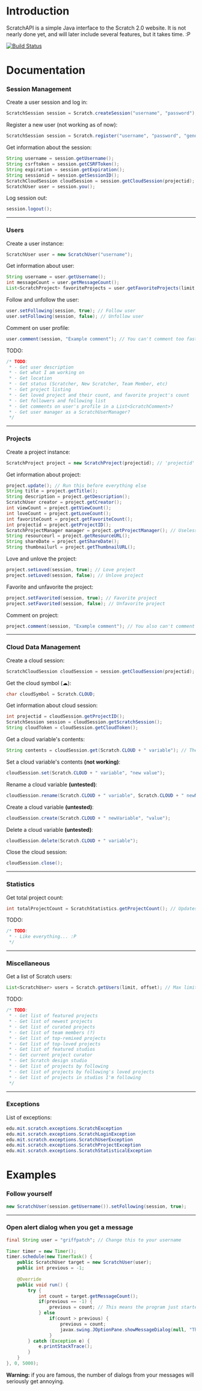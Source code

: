 # Introduction
ScratchAPI is a simple Java interface to the Scratch 2.0 website. It is not nearly done yet, and will later include several features, but it takes time. :P

[![Build Status](https://travis-ci.com/Arinerron/ScratchAPI.svg?token=xRJQhWcuhJai95gtzHzi&branch=master)](https://travis-ci.com/Arinerron/ScratchAPI)


# Documentation
### Session Management
Create a user session and log in:
```java
ScratchSession session = Scratch.createSession("username", "password");
```

Register a new user (not working as of now):
```java
ScratchSession session = Scratch.register("username", "password", "gender", birthMonth, "birthYear", "location", "the@email.here"); // All fields case sensitive-- to be documented better later...
```

Get information about the session:
```java
String username = session.getUsername();
String csrftoken = session.getCSRFToken();
String expiration = session.getExpiration();
String sessionid = session.getSessionID();
ScratchCloudSession cloudSession = session.getCloudSession(projectid); // Cloud sessions are documented a while down
ScratchUser user = session.you();
```

Log session out:
```java
session.logout();
```

------

### Users
Create a user instance:
```java
ScratchUser user = new ScratchUser("username");
```

Get information about user:
```java
String username = user.getUsername();
int messageCount = user.getMessageCount();
List<ScratchProject> favoriteProjects = user.getFavoriteProjects(limit, offset); // limit max 20
```

Follow and unfollow the user:
```java
user.setFollowing(session, true); // Follow user
user.setFollowing(session, false); // Unfollow user
```

Comment on user profile:
```java
user.comment(session, "Example comment"); // You can't comment too fast, remember the delay
```

TODO:
```java
/* TODO: 
 * - Get user description
 * - Get what I am working on
 * - Get location
 * - Get status (Scratcher, New Scratcher, Team Member, etc) 
 * - Get project listing
 * - Get loved project and their count, and favorite project's count
 * - Get followers and following list
 * - Get comments on user's profile in a List<ScratchComment>?
 * - Get user manager as a ScratchUserManager?
 */
```

------

### Projects
Create a project instance:
```java
ScratchProject project = new ScratchProject(projectid); // 'projectid' is an int
```

Get information about project:
```java
project.update(); // Run this before everything else
String title = project.getTitle();
String description = project.getDescription();
ScratchUser creator = project.getCreator();
int viewCount = project.getViewCount();
int loveCount = project.getLoveCount();
int favoriteCount = project.getFavoriteCount();
int projectid = project.getProjectID();
ScratchProjectManager manager = project.getProjectManager(); // Useless as of now
String resourceurl = project.getResourceURL();
String shareDate = project.getShareDate();
String thumbnailurl = project.getThumbnailURL();
```

Love and unlove the project:
```java
project.setLoved(session, true); // Love project
project.setLoved(session, false); // Unlove project
```

Favorite and unfavorite the project:
```java
project.setFavorited(session, true); // Favorite project
project.setFavorited(session, false); // Unfavorite project
```

Comment on project:
```java
project.comment(session, "Example comment"); // You also can't comment too fast, remember the delay
```

------

### Cloud Data Management
Create a cloud session:
```java
ScratchCloudSession cloudSession = session.getCloudSession(projectid);
```

Get the cloud symbol (☁):
```java
char cloudSymbol = Scratch.CLOUD;
```

Get information about cloud session:
```java
int projectid = cloudSession.getProjectID();
ScratchSession session = cloudSession.getScratchSession();
String cloudToken = cloudSession.getCloudToken();
```

Get a cloud variable's contents:
```java
String contents = cloudSession.get(Scratch.CLOUD + " variable"); // The space is needed!
```

Set a cloud variable's contents **(not working)**:
```java
cloudSession.set(Scratch.CLOUD + " variable", "new value");
```

Rename a cloud variable **(untested)**:
```java
cloudSession.rename(Scratch.CLOUD + " variable", Scratch.CLOUD + " newName");
```

Create a cloud variable **(untested)**:
```java
cloudSession.create(Scratch.CLOUD + " newVariable", "value");
```

Delete a cloud variable **(untested)**:
```java
cloudSession.delete(Scratch.CLOUD + " variable");
```

Close the cloud session:
```java
cloudSession.close();
```

------

### Statistics
Get total project count:
```java
int totalProjectCount = ScratchStatistics.getProjectCount(); // Updates every 24hrs (thanks @thisandagain)
```

TODO:
```java
/* TODO:
 * - Like everything... :P
 */
```

------

### Miscellaneous
Get a list of Scratch users:
```java
List<ScratchUser> users = Scratch.getUsers(limit, offset); // Max limit is 20
```

TODO:
```java
/* TODO:
 * - Get list of featured projects
 * - Get list of newest projects
 * - Get list of curated projects
 * - Get list of team members (?)
 * - Get list of top-remixed projects
 * - Get list of top-loved projects
 * - Get list of featured studios
 * - Get current project curator
 * - Get Scratch design studio
 * - Get list of projects by following
 * - Get list of projects by following's loved projects
 * - Get list of projects in studios I'm following
 */
```

------

### Exceptions
List of exceptions:
```java
edu.mit.scratch.exceptions.ScratchException
edu.mit.scratch.exceptions.ScratchLoginException
edu.mit.scratch.exceptions.ScratchUserException
edu.mit.scratch.exceptions.ScratchProjectException
edu.mit.scratch.exceptions.ScratchStatisticalException
```


# Examples
### Follow yourself
```java
new ScratchUser(session.getUsername()).setFollowing(session, true);
```

------

### Open alert dialog when you get a message
```java
final String user = "griffpatch"; // Change this to your username
		
Timer timer = new Timer();
timer.schedule(new TimerTask() {
	public ScratchUser target = new ScratchUser(user);
	public int previous = -1;
	
	@Override
	public void run() {
		try {
			int count = target.getMessageCount();
			if(previous == -1) {
				previous = count; // This means the program just started.
			} else 
				if(count > previous) {
					previous = count;
					javax.swing.JOptionPane.showMessageDialog(null, "The account " + user + " on Scratch now has " + count + " messages.");
				}
		} catch (Exception e) {
			e.printStackTrace();
		}
	}
}, 0, 5000);
```

**Warning:** if you are famous, the number of dialogs from your messages will seriously get annoying.
